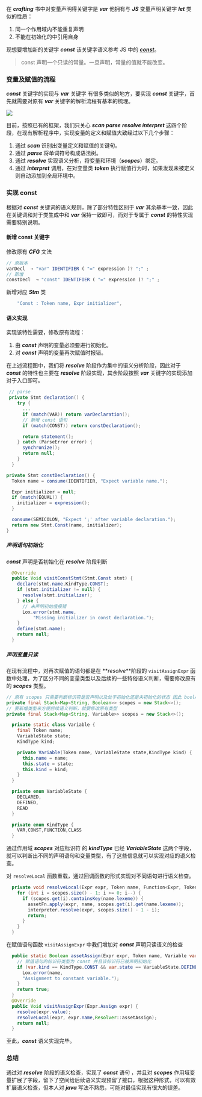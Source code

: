 

在 **_crafting_** 书中对变量声明得关键字是 **_var_** 他拥有与 **_JS_** 变量声明关键字 **_let_** 类似的性质：

1. 同一个作用域内不能重复声明
2. 不能在初始化的中引用自身

现想要增加新的关键字 **_const_** 该关键字语义参考 JS 中的 [**_const_**](https://es6.ruanyifeng.com/#docs/let#const-%E5%91%BD%E4%BB%A4)。

> const 声明一个只读的常量。一旦声明，常量的值就不能改变。



### 变量及赋值的流程

**_const_** 关键字的实现与 **_var_** 关键字 有很多类似的地方，要实现 **_const_** 关键字，首先就需要对原有 **_var_** 关键字的解析流程有基本的梳理。

![](https://cdn.jsdelivr.net/gh/flyFatSeal/cloudimg/interpret/interpret.png#crop=0&crop=0&crop=1&crop=1&height=454&id=sDfQg&originHeight=342&originWidth=377&originalType=binary&ratio=1&rotation=0&showTitle=false&status=done&style=none&title=&width=500)

目前，按照已有的框架，我们只关心 **_scan parse_** **_resolve interpret_** 这四个阶段，在现有解析程序中，实现变量的定义和赋值大致经过以下几个步骤：

1. 通过 **_scan_** 识别出变量定义和赋值的关键句。
2. 通过 **_parse_** 将单词符号构成语法树。
3. 通过 **_resolve_** 实现语义分析，将变量和环境（**_scopes_**）绑定。
4. 通过 **_interpret_** 调用，在对变量类 **_token_** 执行赋值行为时，如果发现未被定义则自动添加到全局环境中。

### 实现 const

根据对 **_const_** 关键词的语义规则，除了部分特性区别于 **_var_**  其余基本一致，因此在关键词和对于类生成中和 **_var_** 保持一致即可，而对于专属于 **_const_** 的特性实现需要特别说明。

#### 新增 const 关键字

修改原有 **_CFG_** 文法

```javascript
// 原版本
varDecl  → "var" IDENTIFIER ( "=" expression )? ";" ;
// 新增 
constDecl  → "const" IDENTIFIER ( "=" expression )? ";" ;
```

新增对应 **_Stm_** 类

```javascript
    "Const : Token name, Expr initializer",
```
#### 语义实现

实现该特性需要，修改原有流程：

1. 由 **_const_** 声明的变量必须要进行初始化。
2. 对 **_const_** 声明的变量再次赋值时报错。

在上述流程图中，我们将 **_resolve_** 阶段作为集中的语义分析阶段，因此对于 **_const_** 的特性也主要在 **_resolve_** 阶段实现，其余阶段按照 **_var_** 关键字的实现添加对于入口即可。

```java
 // parse
 private Stmt declaration() {
    try {
      ...
      if (match(VAR)) return varDeclaration();
      // 新增 const 语句
      if (match(CONST)) return constDeclaration();

      return statement();
    } catch (ParseError error) {
      synchronize();
      return null;
    }
  }

private Stmt constDeclaration() {
  Token name = consume(IDENTIFIER, "Expect variable name.");

  Expr initializer = null;
  if (match(EQUAL)) {
    initializer = expression();
  }

  consume(SEMICOLON, "Expect ';' after variable declaration.");
  return new Stmt.Const(name, initializer);
}
```



#####  声明语句初始化

**_const_** 声明是否初始化在 **_resolve_** 阶段判断

```java
  @Override
  public Void visitConstStmt(Stmt.Const stmt) {
    declare(stmt.name,KindType.CONST);
    if (stmt.initializer != null) {
      resolve(stmt.initializer);
    } else {
      // 未声明初始值报错
      Lox.error(stmt.name,
          "Missing initializer in const declaration.");
    }
    define(stmt.name);
    return null;
  }
```

##### 声明变量只读

在现有流程中，对再次赋值的语句都是在 **_resolve_**阶段的 `visitAssignExpr` 函数中处理，为了区分不同的变量类型以及后续的一些特俗语义判断，需要修改原有的 **_scopes_** 类型。

```java
// 原有 scopes 只需要判断标识符是否声明以及处于初始化还是未初始化的状态 因此 boolean 类型即可
private final Stack<Map<String, Boolean>> scopes = new Stack<>();
// 要新增类型来方便后续语义判断，就要修改原有类型
private final Stack<Map<String, Variable>> scopes = new Stack<>();

```

```java
  private static class Variable {
    final Token name;
    VariableState state;
    KindType kind;

    private Variable(Token name, VariableState state,KindType kind) {
      this.name = name;
      this.state = state;
      this.kind = kind;
    }
  }

  private enum VariableState {
    DECLARED,
    DEFINED,
    READ
  }

  private enum KindType {
    VAR,CONST,FUNCTION,CLASS
  }
```
通过作用域 **_scopes_** 对应标识符 的 **_kindType_** 已经 **_VariableState_** 这两个字段，就可以判断出不同的声明语句和变量类型，有了这些信息就可以实现对应的语义检查。

对 `resolveLocal` 函数重载，通过回调函数的形式实现对不同语句进行语义检查。

```java
  private void resolveLocal(Expr expr, Token name, Function<Expr, Token, Variable> assetFn) {
    for (int i = scopes.size() - 1; i >= 0; i--) {
      if (scopes.get(i).containsKey(name.lexeme)) {
        assetFn.apply(expr, name, scopes.get(i).get(name.lexeme));
        interpreter.resolve(expr, scopes.size() - 1 - i);
        return;
      }
    }
  }
```

在赋值语句函数 `visitAssignExpr` 中我们增加对 **_const_** 声明只读语义的检查

```java
  public static Boolean assetAssign(Expr expr, Token name, Variable var) {
    // 赋值语句的标识符类型为 const 并且该标识符已被声明初始化
    if (var.kind == KindType.CONST && var.state == VariableState.DEFINED ) {
      Lox.error(name,
      "Assignment to constant variable.");
    }
    return true;
  }
  @Override
  public Void visitAssignExpr(Expr.Assign expr) {
    resolve(expr.value);
    resolveLocal(expr, expr.name,Resolver::assetAssign);
    return null;
  }
```

至此，**_const_** 语义实现完毕。


### 总结

通过对 **_resolve_** 阶段的语义检查，实现了 **_const_** 语句 ，并且对 **_scopes_** 作用域变量扩展了字段，留下了空间给后续语义实现预留了接口，根据这种形式，可以有效扩展语义检查，但本人对 **_java_** 写法不熟悉，可能对最佳实现有很大的误差。
